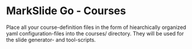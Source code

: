 # MarkSlide Go - Courses

Place all your course-definition files in the form of hiearchically organized yaml configuration-files into the courses/ directory.
They will be used for the slide generator- and tool-scripts.
